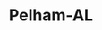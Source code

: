 ---
title: Pelham-AL
slug: pelham-al
f_state:
- cms/state/alabama.md
f_locations:
- cms/payday-loan/1-stop-cash-12.md
- cms/payday-loan/advance-america-1153.md
- cms/payday-loan/advance-america-1154.md
- cms/payday-loan/advance-america-1155.md
- cms/payday-loan/cambid-de-chekque-5983.md
- cms/payday-loan/cash-depot-6998.md
- cms/payday-loan/cash-depot-6999.md
- cms/payday-loan/cash-depot-7000.md
- cms/payday-loan/check-connection-inc-11142.md
- cms/payday-loan/check-connection-inc-11143.md
- cms/payday-loan/payday-now-24049.md
- cms/payday-loan/title-cash-27732.md
- cms/payday-loan/title-loan-express-27850.md
- cms/payday-loan/title-loan-express-27851.md
updated-on: '2024-05-30T13:41:28.615Z'
created-on: '2024-05-30T13:41:28.615Z'
published-on: '2024-05-30T13:54:32.469Z'
f_city: Pelham
layout: '[city].html'
tags: city
---